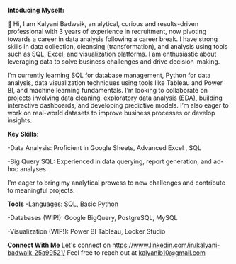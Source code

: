 **Intoducing Myself:**
 
 👋 Hi, I am Kalyani Badwaik, an alytical, curious and  results-driven professional with 3 years of experience in recruitment, now pivoting towards a career in data analysis following a career break.
I have strong skills in data collection, cleansing (transformation), and analysis using tools such as SQL, Excel, and visualization platforms. I am enthusiastic about leveraging data to solve business challenges and drive decision-making.

I’m  currently learning  SQL for database management, Python for data analysis, data visualization techniques using tools like Tableau and Power BI, and machine learning fundamentals.
I’m looking to collaborate on projects involving data cleaning, exploratory data analysis (EDA), building interactive dashboards, and developing predictive models. I’m also eager to work on real-world datasets to improve business processes or develop insights.

  **Key Skills**:

-Data Analysis: Proficient in Google Sheets, Advanced Excel , SQL

-Big Query SQL: Experienced in data querying, report generation, and ad-hoc analyses

I'm eager to bring my analytical prowess to new challenges and contribute to meaningful projects.

**Tools**
-Languages: SQL, Basic Python

-Databases (WIP!): Google BigQuery, PostgreSQL, MySQL

-Visualization (WIP!): Power BI Tableau, Looker Studio

**Connect With Me**
Let's connect on  https://www.linkedin.com/in/kalyani-badwaik-25a99521/
Feel free to reach out at kalyanib10@gmail.com
<!---
kalyanisbadwaik/kalyanisbadwaik is a ✨ special ✨ repository because its `README.md` (this file) appears on your GitHub profile.
You can click the Preview link to take a look at your changes.
--->
